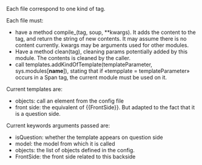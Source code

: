 Each file correspond to one kind of tag.

Each file must:
* have a method compile_(tag, soup, **kwargs). It adds the content to the tag, and return the string of new contents. It may assume there is no content currently. kwargs may be arguments used for other modules.
* Have a method clean(tag), cleaning params potentially added by this module. The contents is cleaned by the caller.
* call templates.addKindOfTemplate(templateParameter, sys.modules[__name__]), stating that if «tempplate = templateParameter» occurs in a Span tag, the current module must be used on it.

Current templates are:
* objects: call an element from the config file
* front side: the equivalent of {{FrontSide}}. But adapted to the fact that it is a question side.

Current keywords arguments passed are:
* isQuestion: whether the template appears on question side
* model: the model from which it is called
* objects: the list of objects defined in the config.
* FrontSide: the front side related to this backside